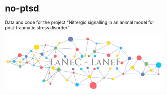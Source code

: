 # no-ptsd
Data and code for the project "Nitrergic signalling in an animal model for post-traumatic stress disorder"

![logo](https://github.com/lanec-unifesspa/no-ptsd/raw/main/lanec-lanef-novo-branco.tiff?raw=TRUE "LaNeF logo")
